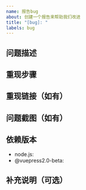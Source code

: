 ```yaml
---
name: 报告bug
about: 创建一个报告来帮助我们改进
title: "[bug]: "
labels: bug
---
```


<!--请按照模板填写，否则此issue将可能被关闭-->

## 问题描述
<!--xxxx-->

## 重现步骤
<!--
1. [xxx]
2. [xxx]
3. [xxx]
-->

## 重现链接（如有）
<!--https://xxx.com-->

## 问题截图（如有）
<!--![](xxx.jpg)-->

## 依赖版本
- node.js: <!--v1x.x.x-->
- @vuepress2.0-beta: <!--v1.x.x-->


## 补充说明（可选）
<!--xxxx-->
